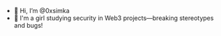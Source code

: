 - 👋 Hi, I’m @0xsimka
- 👀 I'm a girl studying security in Web3 projects—breaking stereotypes and bugs!

<!---
0xsimka/0xsimka is a ✨ special ✨ repository because its `README.md` (this file) appears on your GitHub profile.
You can click the Preview link to take a look at your changes.
--->
